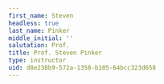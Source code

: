 ```yaml
---
first_name: Steven
headless: true
last_name: Pinker
middle_initial: ''
salutation: Prof.
title: Prof. Steven Pinker
type: instructor
uid: d8e238b9-572a-1350-b105-64bcc323d658
---
```

